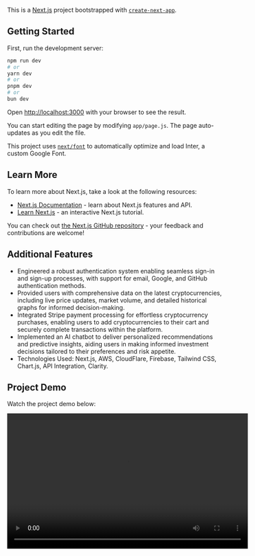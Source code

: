 This is a [Next.js](https://nextjs.org/) project bootstrapped with [`create-next-app`](https://github.com/vercel/next.js/tree/canary/packages/create-next-app).

## Getting Started

First, run the development server:

```bash
npm run dev
# or
yarn dev
# or
pnpm dev
# or
bun dev
```

Open [http://localhost:3000](http://localhost:3000) with your browser to see the result.

You can start editing the page by modifying `app/page.js`. The page auto-updates as you edit the file.

This project uses [`next/font`](https://nextjs.org/docs/basic-features/font-optimization) to automatically optimize and load Inter, a custom Google Font.

## Learn More

To learn more about Next.js, take a look at the following resources:

- [Next.js Documentation](https://nextjs.org/docs) - learn about Next.js features and API.
- [Learn Next.js](https://nextjs.org/learn) - an interactive Next.js tutorial.

You can check out [the Next.js GitHub repository](https://github.com/vercel/next.js/) - your feedback and contributions are welcome!

## Additional Features

- Engineered a robust authentication system enabling seamless sign-in and sign-up processes, with support for email, Google, and GitHub authentication methods.
- Provided users with comprehensive data on the latest cryptocurrencies, including live price updates, market volume, and detailed historical graphs for informed decision-making.
- Integrated Stripe payment processing for effortless cryptocurrency purchases, enabling users to add cryptocurrencies to their cart and securely complete transactions within the platform.
- Implemented an AI chatbot to deliver personalized recommendations and predictive insights, aiding users in making informed investment decisions tailored to their preferences and risk appetite.
- Technologies Used: Next.js, AWS, CloudFlare, Firebase, Tailwind CSS, Chart.js, API Integration, Clarity.

## Project Demo

Watch the project demo below:


<video width="560" height="315" controls>
  <source src="https://youtu.be/hHFE0C6T9Fw?feature=shared" type="video/mp4">
  Your browser does not support the video tag.
</video>
